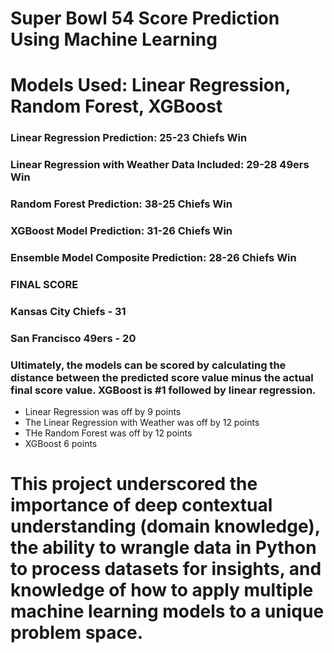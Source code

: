# Super Bowl 54 Score Prediction Using Machine Learning
# Models Used: Linear Regression, Random Forest, XGBoost


### Linear Regression Prediction: 25-23 Chiefs Win
### Linear Regression with Weather Data Included: 29-28 49ers Win
### Random Forest Prediction: 38-25 Chiefs Win
### XGBoost Model Prediction: 31-26 Chiefs Win
### Ensemble Model Composite Prediction: 28-26 Chiefs Win  
### FINAL SCORE
### Kansas City Chiefs - 31 
### San Francisco 49ers - 20

### Ultimately, the models can be scored by calculating the distance between the predicted score value minus the actual final score value. XGBoost is #1 followed by linear regression. 
* Linear Regression was off by 9 points
* The Linear Regression with Weather was off by 12 points
* THe Random Forest was off by 12 points
* XGBoost 6 points


# This project underscored the importance of deep contextual understanding (domain knowledge), the ability to wrangle data in Python to process datasets for insights, and knowledge of how to apply multiple machine learning models to a unique problem space. 
